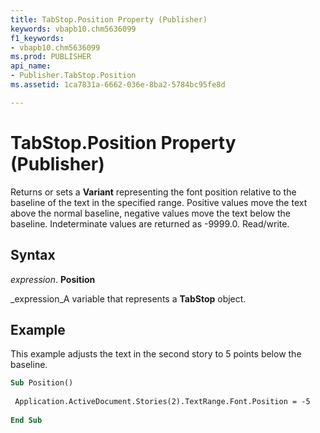 ```yaml
---
title: TabStop.Position Property (Publisher)
keywords: vbapb10.chm5636099
f1_keywords:
- vbapb10.chm5636099
ms.prod: PUBLISHER
api_name:
- Publisher.TabStop.Position
ms.assetid: 1ca7831a-6662-036e-8ba2-5784bc95fe8d

---
```



# TabStop.Position Property (Publisher)

Returns or sets a  **Variant** representing the font position relative to the baseline of the text in the specified range. Positive values move the text above the normal baseline, negative values move the text below the baseline. Indeterminate values are returned as -9999.0. Read/write.


## Syntax

 _expression_. **Position**

 _expression_A variable that represents a  **TabStop** object.


## Example

This example adjusts the text in the second story to 5 points below the baseline.


```vb
Sub Position() 
 
 Application.ActiveDocument.Stories(2).TextRange.Font.Position = -5 
 
End Sub
```


